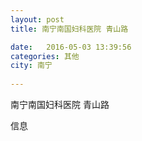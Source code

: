 ```yaml
--- 
layout: post 
title: 南宁南国妇科医院 青山路

date:   2016-05-03 13:39:56 
categories: 其他  
city: 南宁
  
--- 
```

   
南宁南国妇科医院 青山路

信息

